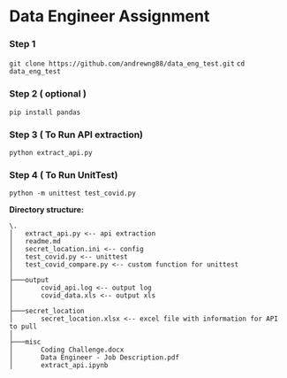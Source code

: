 # Data Engineer Assignment

### Step 1
```git clone https://github.com/andrewng88/data_eng_test.git```
```cd data_eng_test```

### Step 2 ( optional )
```pip install pandas```

### Step 3 ( To Run API extraction)
```python extract_api.py```

### Step 4 ( To Run UnitTest)
```python -m unittest test_covid.py```

**Directory structure:**
```
\.
│   extract_api.py <-- api extraction 
│   readme.md
│   secret_location.ini <-- config 
│   test_covid.py <-- unittest 
│   test_covid_compare.py <-- custom function for unittest
│
├───output
│       covid_api.log <-- output log
│       covid_data.xls <-- output xls
│
├───secret_location
│       secret_location.xlsx <-- excel file with information for API to pull
│
├───misc
│       Coding Challenge.docx
│       Data Engineer - Job Description.pdf
│       extract_api.ipynb
```
